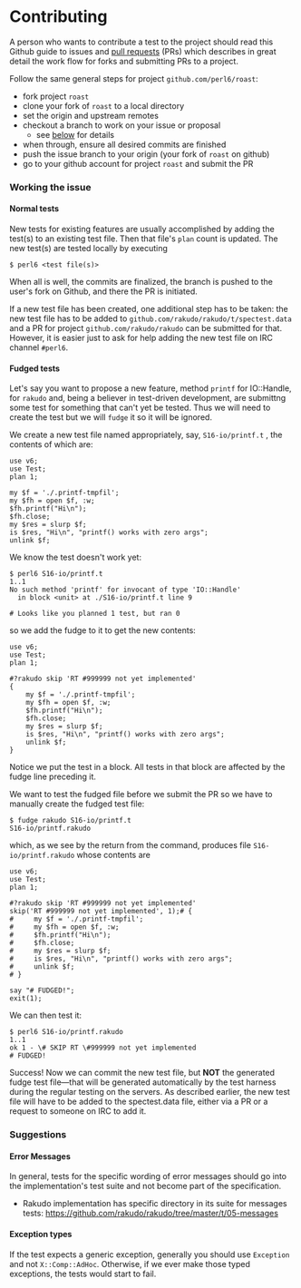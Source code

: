 # Contributing

A person who wants to contribute a test to the project should read
this Github guide to
issues and [pull requests](http://help.github.com/categories/collaborating-with-issues-and-pull-requests)
(PRs) which describes in great detail the work flow for forks and
submitting PRs to a project.

Follow the same general steps for project `github.com/perl6/roast`:

- fork project `roast`
- clone your fork of `roast` to a local directory
- set the origin and upstream remotes
- checkout a branch to work on your issue or proposal
  - see [below](#working-the-issue) for details
- when through, ensure all desired commits are finished
- push the issue branch to your origin (your fork of `roast` on github)
- go to your github account for project `roast` and submit the PR

### Working the issue

#### Normal tests

New tests for existing features are usually accomplished by adding
the test(s) to an existing test file. Then that file's `plan` count is
updated.  The new test(s) are tested locally by executing

```perl6
$ perl6 <test file(s)>
```

When all is well, the commits are finalized, the branch is pushed
to the user's fork on Github, and there the PR is initiated.

If a new test file has been created, one additional step has to be
taken: the new test file has to be added to
`github.com/rakudo/rakudo/t/spectest.data` and a PR for project
`github.com/rakudo/rakudo` can be submitted for that. However, it is
easier just to ask for help adding the new test file on IRC channel
`#perl6`.

#### Fudged tests

Let's say you want to propose a new feature, method `printf` for
IO::Handle, for `rakudo` and, being a believer in test-driven
development, are submittng some test for something that can't yet be
tested. Thus we will need to create the test but we will `fudge` it so
it will be ignored.

We create a new test file named appropriately, say, `S16-io/printf.t` ,
the contents of which are:

```perl6
use v6;
use Test;
plan 1;

my $f = './.printf-tmpfil';
my $fh = open $f, :w;
$fh.printf("Hi\n");
$fh.close;
my $res = slurp $f;
is $res, "Hi\n", "printf() works with zero args";
unlink $f;
```

We know the test doesn't work yet:

```perl6
$ perl6 S16-io/printf.t
1..1
No such method 'printf' for invocant of type 'IO::Handle'
  in block <unit> at ./S16-io/printf.t line 9

# Looks like you planned 1 test, but ran 0
```

so we add the fudge to it to get the new contents:

```perl6
use v6;
use Test;
plan 1;

#?rakudo skip 'RT #999999 not yet implemented'
{
    my $f = './.printf-tmpfil';
    my $fh = open $f, :w;
    $fh.printf("Hi\n");
    $fh.close;
    my $res = slurp $f;
    is $res, "Hi\n", "printf() works with zero args";
    unlink $f;
}
```

Notice we put the test in a block.  All tests in that block
are affected by the fudge line preceding it.

We want to test the fudged file before we submit the PR so we have to
manually create the fudged test file:

```perl6
$ fudge rakudo S16-io/printf.t
S16-io/printf.rakudo
```

which, as we see by the return from the command, produces file
`S16-io/printf.rakudo` whose contents are


```perl6
use v6;
use Test;
plan 1;

#?rakudo skip 'RT #999999 not yet implemented'
skip('RT #999999 not yet implemented', 1);# {
#     my $f = './.printf-tmpfil';
#     my $fh = open $f, :w;
#     $fh.printf("Hi\n");
#     $fh.close;
#     my $res = slurp $f;
#     is $res, "Hi\n", "printf() works with zero args";
#     unlink $f;
# }

say "# FUDGED!";
exit(1);
```

We can then test it:

```perl6
$ perl6 S16-io/printf.rakudo
1..1
ok 1 - \# SKIP RT \#999999 not yet implemented
# FUDGED!
```

Success! Now we can commit the new test file, but **NOT** the generated fudge
test file&mdash;that will be generated automatically by the test
harness during the regular testing on the servers. As
described earlier, the new test file will have to be added to the spectest.data
file, either via a PR or a request to someone on IRC to add it.

### Suggestions

#### Error Messages

In general, tests for the specific wording of error messages should go into the
implementation's test suite and not become part of the specification.

- Rakudo implementation has specific directory in its suite for messages tests:
    https://github.com/rakudo/rakudo/tree/master/t/05-messages

#### Exception types

If the test expects a generic exception, generally you should use `Exception` and not
`X::Comp::AdHoc`. Otherwise, if we ever make those typed exceptions, the tests would start
to fail.

